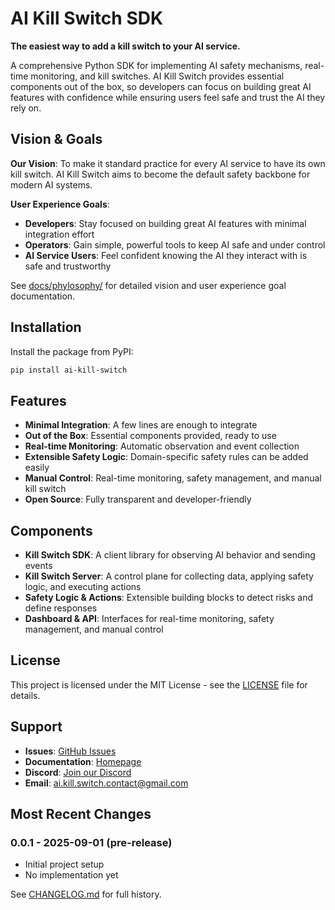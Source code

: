 # AI Kill Switch SDK

**The easiest way to add a kill switch to your AI service.**

A comprehensive Python SDK for implementing AI safety mechanisms, real-time monitoring, and kill switches. AI Kill Switch provides essential components out of the box, so developers can focus on building great AI features with confidence while ensuring users feel safe and trust the AI they rely on.

## Vision & Goals

**Our Vision**: To make it standard practice for every AI service to have its own kill switch. AI Kill Switch aims to become the default safety backbone for modern AI systems.

**User Experience Goals**:
- **Developers**: Stay focused on building great AI features with minimal integration effort
- **Operators**: Gain simple, powerful tools to keep AI safe and under control  
- **AI Service Users**: Feel confident knowing the AI they interact with is safe and trustworthy

See [docs/phylosophy/](docs/phylosophy/) for detailed vision and user experience goal documentation.




## Installation

Install the package from PyPI:

```bash
pip install ai-kill-switch
```



## Features

- **Minimal Integration**: A few lines are enough to integrate
- **Out of the Box**: Essential components provided, ready to use
- **Real-time Monitoring**: Automatic observation and event collection
- **Extensible Safety Logic**: Domain-specific safety rules can be added easily
- **Manual Control**: Real-time monitoring, safety management, and manual kill switch
- **Open Source**: Fully transparent and developer-friendly

## Components

- **Kill Switch SDK**: A client library for observing AI behavior and sending events
- **Kill Switch Server**: A control plane for collecting data, applying safety logic, and executing actions
- **Safety Logic & Actions**: Extensible building blocks to detect risks and define responses
- **Dashboard & API**: Interfaces for real-time monitoring, safety management, and manual control



## License

This project is licensed under the MIT License - see the [LICENSE](LICENSE) file for details.

## Support

- **Issues**: [GitHub Issues](https://github.com/ai-kill-switch/ai-kill-switch/issues)
- **Documentation**: [Homepage](https://ai-kill-switch.github.io)
- **Discord**: [Join our Discord](https://discord.gg/Pu3aKmEP)
- **Email**: ai.kill.switch.contact@gmail.com

## Most Recent Changes

### 0.0.1 - 2025-09-01 (pre-release)
- Initial project setup
- No implementation yet

See [CHANGELOG.md](CHANGELOG.md) for full history.
